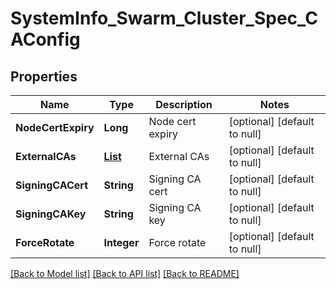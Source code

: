 # SystemInfo_Swarm_Cluster_Spec_CAConfig
## Properties

| Name | Type | Description | Notes |
|------------ | ------------- | ------------- | -------------|
| **NodeCertExpiry** | **Long** | Node cert expiry | [optional] [default to null] |
| **ExternalCAs** | [**List**](SystemInfo_Swarm_Cluster_Spec_CAConfig_ExternalCAs_inner.md) | External CAs | [optional] [default to null] |
| **SigningCACert** | **String** | Signing CA cert | [optional] [default to null] |
| **SigningCAKey** | **String** | Signing CA key | [optional] [default to null] |
| **ForceRotate** | **Integer** | Force rotate | [optional] [default to null] |

[[Back to Model list]](../README.md#documentation-for-models) [[Back to API list]](../README.md#documentation-for-api-endpoints) [[Back to README]](../README.md)

